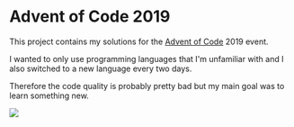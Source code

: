 # Advent of Code 2019

This project contains my solutions for the [Advent of Code](https://adventofcode.com/) 2019 event.

I wanted to only use programming languages that I'm unfamiliar with and I also switched to a new language every two days.

Therefore the code quality is probably pretty bad but my main goal was to learn something new.

![](https://i.imgur.com/E9Z0QTF.png)
